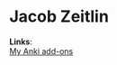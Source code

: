 # Jacob Zeitlin

<b>Links</b>:
<br>
<a href="https://ankiweb.net/shared/byauthor/444814983">My Anki add-ons</a>
<br>
